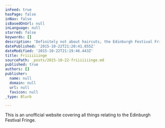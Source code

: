 ```yaml
---
inFeed: true
hasPage: false
inNav: false
isBasedOnUrl: null
inLanguage: null
starred: false
keywords: []
description: 'Definitely not about haircuts, the Edinburgh Festival Fringe is one of the largest festivals of its kind anywhere. '
datePublished: '2015-10-22T21:20:41.855Z'
dateModified: '2015-10-22T21:19:46.443Z'
title: Friiiiiiinge
sourcePath: _posts/2015-10-22-friiiiiiinge.md
published: true
authors: []
publisher:
  name: null
  domain: null
  url: null
  favicon: null
_type: Blurb

---
```

This is an unofficial website covering all things relating to the Edinburgh Festival Fringe.